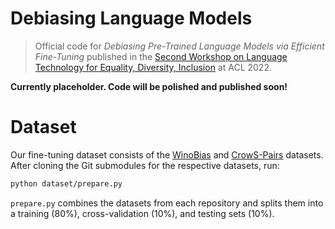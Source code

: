 # Debiasing Language Models

> Official code for _Debiasing Pre-Trained Language Models via Efficient Fine-Tuning_ published in the [Second Workshop on Language Technology for Equality, Diversity, Inclusion](https://sites.google.com/view/lt-edi-2022) at ACL 2022.

**Currently placeholder. Code will be polished and published soon!**

# Dataset

Our fine-tuning dataset consists of the [WinoBias](https://github.com/uclanlp/corefBias) and [CrowS-Pairs](https://github.com/nyu-mll/crows-pairs) datasets. After cloning the Git submodules for the respective datasets, run:

```bash
python dataset/prepare.py
```

`prepare.py` combines the datasets from each repository and splits them into a training (80%), cross-validation (10%), and testing sets (10%).
